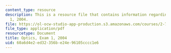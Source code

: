 ```yaml
---
content_type: resource
description: This is a resource file that contains information regarding optics exam
  1, 2004.
file: https://ol-ocw-studio-app-production.s3.amazonaws.com/courses/2-71-optics-spring-2014/60a6d4e2ed32356be24e96105cccc1e6_MIT2_71S14_f04_quiz1.pdf
file_type: application/pdf
resourcetype: Document
title: Optics, Exam 1, 2004
uid: 60a6d4e2-ed32-356b-e24e-96105cccc1e6
---
```

